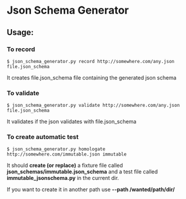 # Json Schema Generator


## Usage:

### To record

    $ json_schema_generator.py record http://somewhere.com/any.json file.json_schema

It creates file.json_schema file containing the generated json schema


### To validate

    $ json_schema_generator.py validate http://somewhere.com/any.json file.json_schema

It validates if the json validates with file.json_schema


### To create automatic test

    $ json_schema_generator.py homologate http://somewhere.com/immutable.json immutable

It should **create (or replace)**
a fixture file called **json_schemas/immutable.json_schema**
and a test file called **immutable_jsonschema.py**
in the current dir.

If you want to create it in another path use **--path /wanted/path/dir/**

